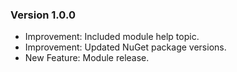 ### Version 1.0.0

- Improvement: Included module help topic.
- Improvement: Updated NuGet package versions.
- New Feature: Module release.
